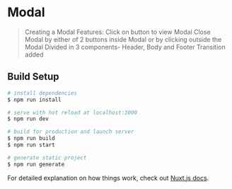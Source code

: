 # Modal


> Creating a Modal
> Features: Click on button to view Modal
            Close Modal by either of 2 buttons inside Modal or by clicking outside the Modal
            Divided in 3 components- Header, Body and Footer
            Transition added

## Build Setup

``` bash
# install dependencies
$ npm run install

# serve with hot reload at localhost:3000
$ npm run dev

# build for production and launch server
$ npm run build
$ npm run start

# generate static project
$ npm run generate
```

For detailed explanation on how things work, check out [Nuxt.js docs](https://nuxtjs.org).
